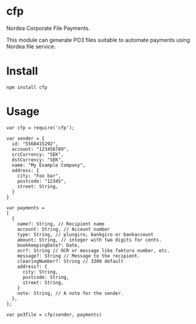 cfp
===

Nordea Corporate File Payments.

This module can generate PO3 files suitable to automate payments using Nordea
file service.


Install
=======

```npm install cfp```

Usage
=====

```
var cfp = require('cfp');

var sender = {
  id: "5568415292",
  account: "123456789",
  srcCurrency: "SEK",
  dstCurrency: "SEK",
  name: "My Example Company",
  address: {
    city: "Foo bar",
    postcode: "12345",
    street: String,
  }
}

var payments =
[
  {
    name?: String, // Recipient name
    account: String, // Account number
    type: String, // plusgiro, bankgiro or bankaccount
    amount: String, // integer with two digits for cents.
    bookkeepingDate?: Date,
    ocr?: String // OCR or message like faktura number, etc.
    message?: String // Message to the recipient.
    clearingNumber?: String // 3300 default
    address?: {
      city: String,
      postcode: String,
      street: String,
    }
    note: String, // A note for the sender.
  },
];

var po3file = cfp(sender, payments)


```

